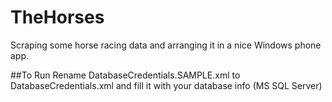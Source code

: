 # TheHorses
Scraping some horse racing data and arranging it in a nice Windows phone app.

##To Run
Rename DatabaseCredentials.SAMPLE.xml to DatabaseCredentials.xml and fill it with your database info (MS SQL Server) 
